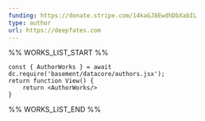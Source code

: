 ```yaml
---
funding: https://donate.stripe.com/14kaGJ8EwdhDbXabIL
type: author
url: https://deepfates.com
---
```



%% WORKS_LIST_START %%

```datacorejsx
const { AuthorWorks } = await dc.require('basement/datacore/authors.jsx');
return function View() {
    return <AuthorWorks/>
}
```
%% WORKS_LIST_END %%